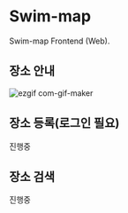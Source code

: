 # Swim-map

Swim-map Frontend (Web).

## 장소 안내

![ezgif com-gif-maker](https://user-images.githubusercontent.com/34928445/148677693-7dd336f1-961d-46af-a0e7-4bac2e2e9992.gif)

## 장소 등록(로그인 필요)

진행중

## 장소 검색

진행중
